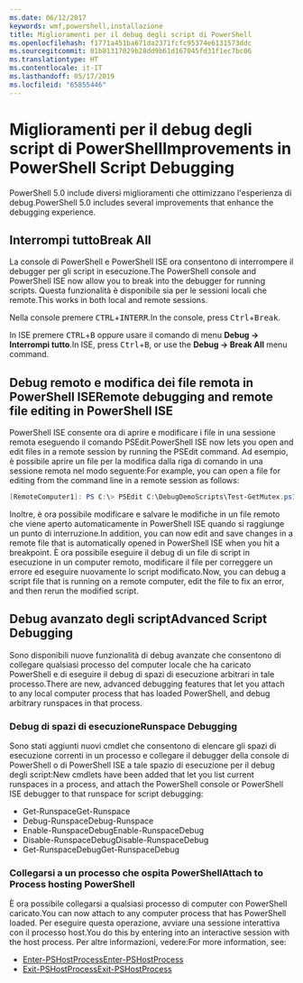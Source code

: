 ```yaml
---
ms.date: 06/12/2017
keywords: wmf,powershell,installazione
title: Miglioramenti per il debug degli script di PowerShell
ms.openlocfilehash: f1771a451ba671da2371fcfc95374e6131573ddc
ms.sourcegitcommit: 01b81317029b28dd9b61d167045fd31f1ec7bc06
ms.translationtype: HT
ms.contentlocale: it-IT
ms.lasthandoff: 05/17/2019
ms.locfileid: "65855446"
---
```

# <a name="improvements-in-powershell-script-debugging"></a><span data-ttu-id="be598-103">Miglioramenti per il debug degli script di PowerShell</span><span class="sxs-lookup"><span data-stu-id="be598-103">Improvements in PowerShell Script Debugging</span></span>

<span data-ttu-id="be598-104">PowerShell 5.0 include diversi miglioramenti che ottimizzano l'esperienza di debug.</span><span class="sxs-lookup"><span data-stu-id="be598-104">PowerShell 5.0 includes several improvements that enhance the debugging experience.</span></span>

## <a name="break-all"></a><span data-ttu-id="be598-105">Interrompi tutto</span><span class="sxs-lookup"><span data-stu-id="be598-105">Break All</span></span>

<span data-ttu-id="be598-106">La console di PowerShell e PowerShell ISE ora consentono di interrompere il debugger per gli script in esecuzione.</span><span class="sxs-lookup"><span data-stu-id="be598-106">The PowerShell console and PowerShell ISE now allow you to break into the debugger for running scripts.</span></span> <span data-ttu-id="be598-107">Questa funzionalità è disponibile sia per le sessioni locali che remote.</span><span class="sxs-lookup"><span data-stu-id="be598-107">This works in both local and remote sessions.</span></span>

<span data-ttu-id="be598-108">Nella console premere <kbd>CTRL</kbd>+<kbd>INTERR</kbd>.</span><span class="sxs-lookup"><span data-stu-id="be598-108">In the console, press <kbd>Ctrl</kbd>+<kbd>Break</kbd>.</span></span>

<span data-ttu-id="be598-109">In ISE premere <kbd>CTRL</kbd>+<kbd>B</kbd> oppure usare il comando di menu **Debug -> Interrompi tutto**.</span><span class="sxs-lookup"><span data-stu-id="be598-109">In ISE, press <kbd>Ctrl</kbd>+<kbd>B</kbd>, or use the **Debug -> Break All** menu command.</span></span>

## <a name="remote-debugging-and-remote-file-editing-in-powershell-ise"></a><span data-ttu-id="be598-110">Debug remoto e modifica dei file remota in PowerShell ISE</span><span class="sxs-lookup"><span data-stu-id="be598-110">Remote debugging and remote file editing in PowerShell ISE</span></span>

<span data-ttu-id="be598-111">PowerShell ISE consente ora di aprire e modificare i file in una sessione remota eseguendo il comando PSEdit.</span><span class="sxs-lookup"><span data-stu-id="be598-111">PowerShell ISE now lets you open and edit files in a remote session by running the PSEdit command.</span></span>
<span data-ttu-id="be598-112">Ad esempio, è possibile aprire un file per la modifica dalla riga di comando in una sessione remota nel modo seguente:</span><span class="sxs-lookup"><span data-stu-id="be598-112">For example, you can open a file for editing from the command line in a remote session as follows:</span></span>

```powershell
[RemoteComputer1]: PS C:\> PSEdit C:\DebugDemoScripts\Test-GetMutex.ps1
```

<span data-ttu-id="be598-113">Inoltre, è ora possibile modificare e salvare le modifiche in un file remoto che viene aperto automaticamente in PowerShell ISE quando si raggiunge un punto di interruzione.</span><span class="sxs-lookup"><span data-stu-id="be598-113">In addition, you can now edit and save changes in a remote file that is automatically opened in PowerShell ISE when you hit a breakpoint.</span></span> <span data-ttu-id="be598-114">È ora possibile eseguire il debug di un file di script in esecuzione in un computer remoto, modificare il file per correggere un errore ed eseguire nuovamente lo script modificato.</span><span class="sxs-lookup"><span data-stu-id="be598-114">Now, you can debug a script file that is running on a remote computer, edit the file to fix an error, and then rerun the modified script.</span></span>

## <a name="advanced-script-debugging"></a><span data-ttu-id="be598-115">Debug avanzato degli script</span><span class="sxs-lookup"><span data-stu-id="be598-115">Advanced Script Debugging</span></span>

<span data-ttu-id="be598-116">Sono disponibili nuove funzionalità di debug avanzate che consentono di collegare qualsiasi processo del computer locale che ha caricato PowerShell e di eseguire il debug di spazi di esecuzione arbitrari in tale processo.</span><span class="sxs-lookup"><span data-stu-id="be598-116">There are new, advanced debugging features that let you attach to any local computer process that has loaded PowerShell, and debug arbitrary runspaces in that process.</span></span>

### <a name="runspace-debugging"></a><span data-ttu-id="be598-117">Debug di spazi di esecuzione</span><span class="sxs-lookup"><span data-stu-id="be598-117">Runspace Debugging</span></span>

<span data-ttu-id="be598-118">Sono stati aggiunti nuovi cmdlet che consentono di elencare gli spazi di esecuzione correnti in un processo e collegare il debugger della console di PowerShell o di PowerShell ISE a tale spazio di esecuzione per il debug degli script:</span><span class="sxs-lookup"><span data-stu-id="be598-118">New cmdlets have been added that let you list current runspaces in a process, and attach the PowerShell console or PowerShell ISE debugger to that runspace for script debugging:</span></span>

- <span data-ttu-id="be598-119">Get-Runspace</span><span class="sxs-lookup"><span data-stu-id="be598-119">Get-Runspace</span></span>
- <span data-ttu-id="be598-120">Debug-Runspace</span><span class="sxs-lookup"><span data-stu-id="be598-120">Debug-Runspace</span></span>
- <span data-ttu-id="be598-121">Enable-RunspaceDebug</span><span class="sxs-lookup"><span data-stu-id="be598-121">Enable-RunspaceDebug</span></span>
- <span data-ttu-id="be598-122">Disable-RunspaceDebug</span><span class="sxs-lookup"><span data-stu-id="be598-122">Disable-RunspaceDebug</span></span>
- <span data-ttu-id="be598-123">Get-RunspaceDebug</span><span class="sxs-lookup"><span data-stu-id="be598-123">Get-RunspaceDebug</span></span>

### <a name="attach-to-process-hosting-powershell"></a><span data-ttu-id="be598-124">Collegarsi a un processo che ospita PowerShell</span><span class="sxs-lookup"><span data-stu-id="be598-124">Attach to Process hosting PowerShell</span></span>

<span data-ttu-id="be598-125">È ora possibile collegarsi a qualsiasi processo di computer con PowerShell caricato.</span><span class="sxs-lookup"><span data-stu-id="be598-125">You can now attach to any computer process that has PowerShell loaded.</span></span> <span data-ttu-id="be598-126">Per eseguire questa operazione, avviare una sessione interattiva con il processo host.</span><span class="sxs-lookup"><span data-stu-id="be598-126">You do this by entering into an interactive session with the host process.</span></span> <span data-ttu-id="be598-127">Per altre informazioni, vedere:</span><span class="sxs-lookup"><span data-stu-id="be598-127">For more information, see:</span></span>

- [<span data-ttu-id="be598-128">Enter-PSHostProcess</span><span class="sxs-lookup"><span data-stu-id="be598-128">Enter-PSHostProcess</span></span>](/powershell/module/Microsoft.PowerShell.Core/Enter-PSHostProcess)
- [<span data-ttu-id="be598-129">Exit-PSHostProcess</span><span class="sxs-lookup"><span data-stu-id="be598-129">Exit-PSHostProcess</span></span>](/powershell/module/Microsoft.PowerShell.Core/Exit-PSHostProcess)
